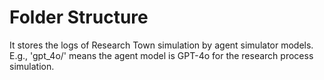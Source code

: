 # Folder Structure
It stores the logs of Research Town simulation by agent simulator models. E.g., 'gpt_4o/' means the agent model is GPT-4o for the research process simulation.